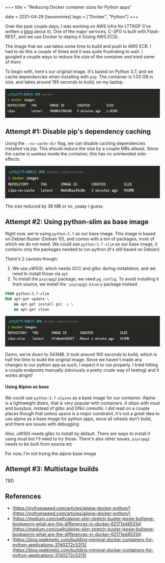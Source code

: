 +++
title = "Reducing Docker container sizes for Python apps"

date = 2021-04-29
[taxonomies]
tags = ["Docker", "Python"]
+++



Over the past couple days, I was working on AWS infra for LTTKGP (I've written a [blog](https://metamehta.in/posts/aws-experiments/) about it). One of the major services, C-3PO is built with Flask-REST, and we use Docker to deploy it (Using AWS ECS).

The image that we use takes some time to build and push to AWS ECR. I had to do this a couple of times and it was quite frustrating to wait. I googled a couple ways to reduce the size of the container and tried some of them

To begin with, here's our original image. It's based on Python 3.7, and we cache dependencies when installing with `pip`. The container is 1.03 GB in size, and takes around 195 seconds to build, on my laptop.

![Current image that we use](vanilla.jpg)

## Attempt #1: Disable pip's dependency caching

Using the `--no-cache-dir` flag, we can disable caching dependencies installed via pip. This should reduce the size by a couple MBs atleast. Since the cache is useless inside the container, this has no unintended side-effects.

![Vanilla image with cache disabled](vanilla-no-cache.jpg)

The size reduced by 38 MB or so, yaaay I guess

## Attempt #2: Using python-slim as base image

Right now, we're using `python:3.7` as our base image. This image is based on Debian Buster (Debian 10), and comes with a ton of packages, most of which we do not need. We could use `python:3.7-slim` as our base image, it contains only the packages needed to run python (it's still based on Debian)

There's 2 caveats though:

1. We use uWSGI, which needs GCC and glibc during installation, and we need to install those via `apt`
2. To install the `psycopg2` package, we need `pg_config`. To avoid installing it from source, we install the `'psycopg2-binary` package instead

```dockerfile
FROM python:3.7-slim
RUN apt-get update \
    && apt-get install gcc -y \
    && apt-get clean
```

![Using Python Slim as base image](slim.jpg)

Damn, we're down to 343MB. It took around 100 seconds to build, which is half the time to build the original image. Since we haven't made any changes to our python app as such, I expect it to run properly. I tried hitting a couple endpoints manually (obviously a pretty crude way of testing) and it works alright!

#### Using Alpine as base

We could use `python:3.7-alpine` as a base image for our container. Alpine is a lightweight distro, that is very popular with containers. It ships with musl and busybox, instead of glibc and GNU coreutils. I did read on a couple places though that unless space is a major constraint, it's not a great idea to use alpine as a base image for python apps, since all wheels don't build, and there are issues with debugging

Also, uWSGI needs glibc to install by default. There are ways to install it using musl but I'll need to try those. There's also other issues, `psycopg2` needs to be built from source etc

For now, I'm not trying the alpine base image

## Attempt #3: Multistage builds

TBD



## References

- [https://pythonspeed.com/articles/alpine-docker-python/](https://pythonspeed.com/articles/alpine-docker-python/)
- [https://medium.com/swlh/alpine-slim-stretch-buster-jessie-bullseye-bookworm-what-are-the-differences-in-docker-62171ed4531d](https://medium.com/swlh/alpine-slim-stretch-buster-jessie-bullseye-bookworm-what-are-the-differences-in-docker-62171ed4531d)
- [https://blog.realkinetic.com/building-minimal-docker-containers-for-python-applications-37d0272c52f3](https://blog.realkinetic.com/building-minimal-docker-containers-for-python-applications-37d0272c52f3)

